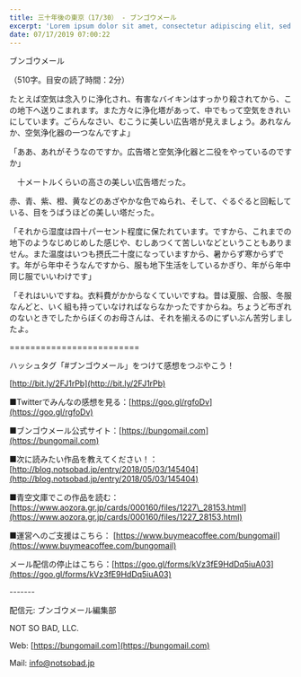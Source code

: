 ```yaml
---
title: 三十年後の東京（17/30） - ブンゴウメール
excerpt: 'Lorem ipsum dolor sit amet, consectetur adipiscing elit, sed do eiusmod tempor incididunt ut labore et dolore magna aliqua. Praesent elementum facilisis leo vel fringilla est ullamcorper eget. At imperdiet dui accumsan sit amet nulla facilisi morbi tempus.'
date: 07/17/2019 07:00:22
---
```


ブンゴウメール

（510字。目安の読了時間：2分）

たとえば空気は念入りに浄化され、有害なバイキンはすっかり殺されてから、この地下へ送りこまれます。また方々に浄化塔があって、中でもって空気をきれいにしています。ごらんなさい、むこうに美しい広告塔が見えましょう。あれなんか、空気浄化器の一つなんですよ」

「ああ、あれがそうなのですか。広告塔と空気浄化器と二役をやっているのですか」

　十メートルくらいの高さの美しい広告塔だった。

赤、青、紫、橙、黄などのあざやかな色でぬられ、そして、ぐるぐると回転している、目をうばうほどの美しい塔だった。

「それから湿度は四十パーセント程度に保たれています。ですから、これまでの地下のようなじめじめした感じや、むしあつくて苦しいなどということもありません。また温度はいつも摂氏二十度になっていますから、暑からず寒からずです。年がら年中そうなんですから、服も地下生活をしているかぎり、年がら年中同じ服でいいわけです」

「それはいいですね。衣料費がかからなくていいですね。昔は夏服、合服、冬服なんどと、いく組も持っていなければならなかったですからね。ちょうど布ぎれのないときでしたからぼくのお母さんは、それを揃えるのにずいぶん苦労しましたよ。

\=========================

ハッシュタグ「#ブンゴウメール」をつけて感想をつぶやこう！　

[http://bit.ly/2FJ1rPb](http://bit.ly/2FJ1rPb)

■Twitterでみんなの感想を見る：[https://goo.gl/rgfoDv](https://goo.gl/rgfoDv)

■ブンゴウメール公式サイト：[https://bungomail.com](https://bungomail.com)

■次に読みたい作品を教えてください！：[http://blog.notsobad.jp/entry/2018/05/03/145404](http://blog.notsobad.jp/entry/2018/05/03/145404)

■青空文庫でこの作品を読む：[https://www.aozora.gr.jp/cards/000160/files/1227\_28153.html](https://www.aozora.gr.jp/cards/000160/files/1227_28153.html)

■運営へのご支援はこちら： [https://www.buymeacoffee.com/bungomail](https://www.buymeacoffee.com/bungomail)

メール配信の停止はこちら：[https://goo.gl/forms/kVz3fE9HdDq5iuA03](https://goo.gl/forms/kVz3fE9HdDq5iuA03)

\-------

配信元: ブンゴウメール編集部

NOT SO BAD, LLC.

Web: [https://bungomail.com](https://bungomail.com)

Mail: info@notsobad.jp